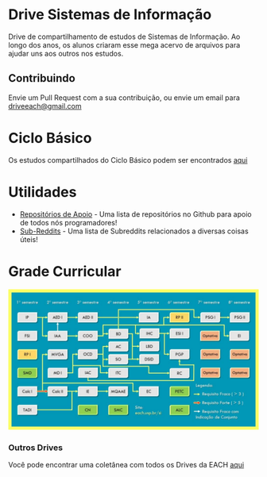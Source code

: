 # Drive Sistemas de Informação
Drive de compartilhamento de estudos de Sistemas de Informação. Ao longo dos anos, os alunos criaram esse mega acervo de arquivos para ajudar uns aos outros nos estudos.
## Contribuindo
Envie um Pull Request com a sua contribuição, ou envie um email para driveeach@gmail.com

# Ciclo Básico
Os estudos compartilhados do Ciclo Básico podem ser encontrados [aqui](https://github.com/driveeach/drivecb)

# Utilidades

* [Repositórios de Apoio](https://github.com/driveeach/drivesi/blob/master/RepositoriosApoio.md) - Uma lista de repositórios no Github para apoio de todos nós programadores!
* [Sub-Reddits](https://github.com/driveeach/drivesi/blob/master/subreddits.md) - Uma lista de Subreddits relacionados a diversas coisas úteis!

# Grade Curricular

![](grade.jpg)

### Outros Drives
Você pode encontrar uma coletânea com todos os Drives da EACH [aqui](https://github.com/driveeach/driveeach)
